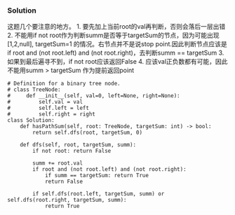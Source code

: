 ### Solution
这题几个要注意的地方。 1. 要先加上当前root的val再判断，否则会落后一层出错 2. 不能用if not root作为判断summ是否等于targetSum的节点，因为可能出现[1,2,null], targetSum=1 的情况。右节点并不是说stop point.因此判断节点应该是 if root and (not root.left) and (not root.right)，去判断summ == targetSum 3.如果到最后遍寻不到，if not root应该返回False 4. 应该val正负数都有可能，因此不能用summ > targetSum 作为提前返回point
```
# Definition for a binary tree node.
# class TreeNode:
#     def __init__(self, val=0, left=None, right=None):
#         self.val = val
#         self.left = left
#         self.right = right
class Solution:
    def hasPathSum(self, root: TreeNode, targetSum: int) -> bool:
        return self.dfs(root, targetSum, 0)
    
    def dfs(self, root, targetSum, summ):
        if not root: return False
        
        summ += root.val
        if root and (not root.left) and (not root.right):
            if summ == targetSum: return True
            return False
        
        if self.dfs(root.left, targetSum, summ) or self.dfs(root.right, targetSum, summ):
            return True
```